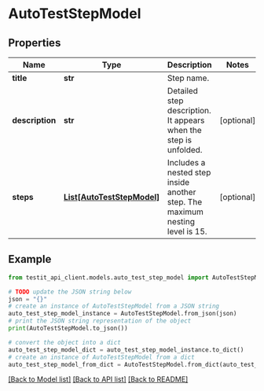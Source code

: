 # AutoTestStepModel


## Properties

Name | Type | Description | Notes
------------ | ------------- | ------------- | -------------
**title** | **str** | Step name. | 
**description** | **str** | Detailed step description. It appears when the step is unfolded. | [optional] 
**steps** | [**List[AutoTestStepModel]**](AutoTestStepModel.md) | Includes a nested step inside another step. The maximum nesting level is 15. | [optional] 

## Example

```python
from testit_api_client.models.auto_test_step_model import AutoTestStepModel

# TODO update the JSON string below
json = "{}"
# create an instance of AutoTestStepModel from a JSON string
auto_test_step_model_instance = AutoTestStepModel.from_json(json)
# print the JSON string representation of the object
print(AutoTestStepModel.to_json())

# convert the object into a dict
auto_test_step_model_dict = auto_test_step_model_instance.to_dict()
# create an instance of AutoTestStepModel from a dict
auto_test_step_model_from_dict = AutoTestStepModel.from_dict(auto_test_step_model_dict)
```
[[Back to Model list]](../README.md#documentation-for-models) [[Back to API list]](../README.md#documentation-for-api-endpoints) [[Back to README]](../README.md)


